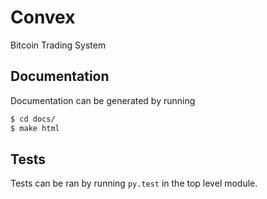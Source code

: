 # Convex
Bitcoin Trading System

## Documentation
Documentation can be generated by running

```bash
$ cd docs/
$ make html
```

## Tests

Tests can be ran by running `py.test` in the top level module.
